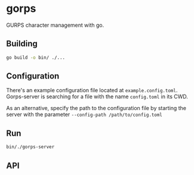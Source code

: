 # gorps
GURPS character management with go.

## Building
```bash
go build -o bin/ ./...
```

## Configuration
There's an example configuration file located at `example.config.toml`.
Gorps-server is searching for a file with the name `config.toml` in its CWD. 

As an alternative, specify the path to the configuration file by starting the server with the parameter
`--config-path /path/to/config.toml`

## Run
```bash
bin/./gorps-server
```

## API
